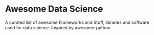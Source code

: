 # Awesome Data Science

A curated list of awesome Frameworks and Stuff, libraries and software used for data science. 
Inspired by awesome-python.
